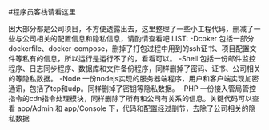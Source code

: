 #程序员客栈请看这里

因大部分都是公司项目，不方便透露出去，这里整理了一些小工程代码，删减了一些与公司相关的配置信息和隐私信息，请酌情查看吧
LIST:
-Dcoker 包括一部分dockerfile、docker-compose，删掉了打包过程中用到的ssh证书、项目配置文件等私有的信息，所以运行是运行不了的，看看可以。
-Shell 包括一份邮件监控程序、日志同步程序、数据库和文件备份程序，同样删掉了密码、证书、公司相关的等隐私数据。
-Node 一份nodejs实现的服务器端程序，用户和客户端实现加密通讯，包括了tcp和udp。同样删掉了密钥等隐私数据。
-PHP 一份接入管局管控指令的cdn指令处理模块，同样删除了所有和公司有关系的信息。关键代码可以查看 app/Admin 和 app/Console 下，代码和配置经过删节，去除了公司相关的隐私数据
